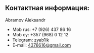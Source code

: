 Контактная информация:
--------------
Abramov Aleksandr
* Mob rus: +7 (926) 437 86 16
* Mob cy: +357 (968) 0 12 12
* Telegram: [zyab1ik](https://t.me/zyab1ik)
* E-mail: 4378616@gmail.com
